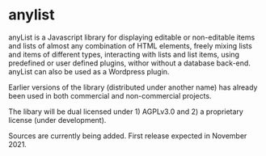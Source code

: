 # anylist
anyList is a Javascript library for displaying editable or non-editable items and lists of almost any combination of HTML elements, freely mixing lists and items of different types, interacting with lists and list items, using predefined or user defined plugins, withor without a database back-end. anyList can also be used as a Wordpress plugin. 

Earlier versions of the library (distributed under another name) has already been used in both commercial and non-commercial projects.

The libary will be dual licensed under 1) AGPLv3.0 and 2) a proprietary license (under development).

Sources are currently being added. First release expected in November 2021.
